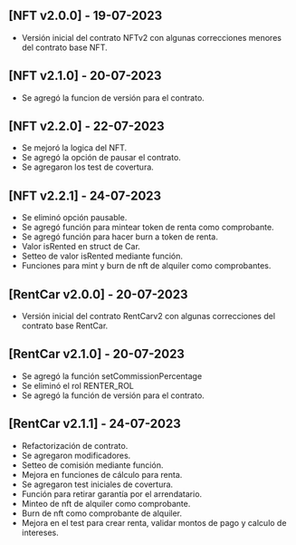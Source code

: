 ## [NFT v2.0.0] - 19-07-2023

- Versión inicial del contrato NFTv2 con algunas correcciones menores del contrato base NFT.

## [NFT v2.1.0] - 20-07-2023

- Se agregó la funcion de versión para el contrato.

## [NFT v2.2.0] - 22-07-2023

- Se mejoró la logica del NFT.
- Se agregó la opción de pausar el contrato.
- Se agregaron los test de covertura.

## [NFT v2.2.1] - 24-07-2023

- Se eliminó opción pausable.
- Se agregó función para mintear token de renta como comprobante.
- Se agregó función para hacer burn a token de renta.
- Valor isRented en struct de Car.
- Setteo de valor isRented mediante función.
- Funciones para mint y burn de nft de alquiler como comprobantes.

## [RentCar v2.0.0] - 20-07-2023

- Versión inicial del contrato RentCarv2 con algunas correcciones del contrato base RentCar.

## [RentCar v2.1.0] - 20-07-2023

- Se agregó la función setCommissionPercentage
- Se eliminó el rol RENTER_ROL
- Se agregó la función de versión para el contrato.

## [RentCar v2.1.1] - 24-07-2023

- Refactorización de contrato.
- Se agregaron modificadores.
- Setteo de comisión mediante función.
- Mejora en funciones de cálculo para renta.
- Se agregaron test iniciales de covertura.
- Función para retirar garantía por el arrendatario.
- Minteo de nft de alquiler como comprobante.
- Burn de nft como comprobante de alquiler.
- Mejora en el test para crear renta, validar montos de pago y calculo de intereses.
